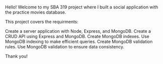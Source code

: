 Hello! Welcome to my SBA 319 project where I built a social application with the practice movies database.

This project covers the requirments:

Create a server application with Node, Express, and MongoDB.
Create a CRUD API using Express and MongoDB.
Create MongoDB indexes.
Use MongoDB indexing to make efficient queries.
Create MongoDB validation rules.
Use MongoDB validation to ensure data consistency.


Thank you! 
